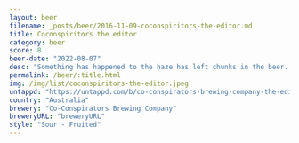 ```yaml
---
layout: beer
filename: _posts/beer/2016-11-09-coconspiritors-the-editor.md
title: Coconspiritors the editor
category: beer
score: 8
beer-date: "2022-08-07"
desc: "Something has happened to the haze has left chunks in the beer. I like the bit of hops in there, it brings the sour to be more like a beer. The faint passionfruit in there pairs nicely with the hops"
permalink: /beer/:title.html
img: /img/list/coconspiritors-the-editor.jpeg
untappd: "https://untappd.com/b/co-conspirators-brewing-company-the-editor/2951969"
country: "Australia"
brewery: "Co-Conspirators Brewing Company"
breweryURL: "breweryURL"
style: "Sour - Fruited"
---
```

